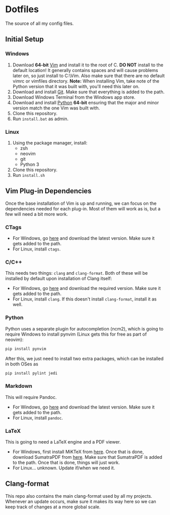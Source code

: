 # Dotfiles

The source of all my config files.

## Initial Setup

### Windows

1. Download **64-bit** [Vim](https://github.com/vim/vim-win32-installer/releases) and
   install it to the root of C. **DO NOT** install to the default location! It generally
   contains spaces and will cause problems later on, so just install to C:\Vim. Also make
   sure that there are no default vimrc or vimfiles directory. **Note:** When installing
   Vim, take note of the Python version that it was built with, you'll need this later on.
2. Download and install [Git](https://git-scm.com/downloads). Make sure that everything is
   added to the path.
3. Download Windows Terminal from the Windows app store.
4. Download and install [Python](https://www.python.org/downloads/) **64-bit** ensuring
   that the major and minor version match the one Vim was built with.
5. Clone this repository.
6. Run `install.bat` as admin.

### Linux

1. Using the package manager, install:
    * zsh
    * neovim
    * git
    * Python 3
2. Clone this repository.
3. Run `install.sh`

## Vim Plug-in Dependencies

Once the base installation of Vim is up and running, we can focus on the dependencies
needed for each plug-in. Most of them will work as is, but a few will need a bit more
work.

### CTags

* For Windows, go [here](https://github.com/universal-ctags/ctags-win32/releases) and
  download the latest version. Make sure it gets added to the path.
* For Linux, install `ctags`.

### C/C++

This needs two things: `clang` and `clang-format`. Both of these will be installed by
default upon installation of Clang itself:

* For Windows, go [here](https://github.com/llvm/llvm-project/releases) and download the
  required version. Make sure it gets added to the path.
* For Linux, install `clang`. If this doesn't install `clang-format`, install it as well.

### Python

Python uses a separate plugin for autocompletion (ncm2), which is going to require Windows
to install pynvim (Linux gets this for free as part of neovim):

```sh
pip install pynvim
```

After this, we just need to install two extra packages, which can be installed in both
OSes as

```sh
pip install pylint jedi
```

### Markdown

This will require Pandoc.

* For Windows, go [here](https://github.com/jgm/pandoc/releases/tag/2.19.2) and download
  the latest version. Make sure it gets added to the path.
* For Linux, install `pandoc`.

### LaTeX

This is going to need a LaTeX engine and a PDF viewer.

* For Windows, first install MiKTeX from [here](https://miktex.org/download). Once that is
  done, download SumatraPDF from
  [here](https://www.sumatrapdfreader.org/download-free-pdf-viewer). Make sure that
  SumatraPDF is added to the path. Once that is done, things will just work.
* For Linux... unknown. Update if/when we need it.

## Clang-format

This repo also contains the main clang-format used by all my projects. Whenever an update
occurs, make sure it makes its way here so we can keep track of changes at a more global
scale.
